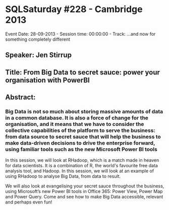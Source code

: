 # SQLSaturday #228 - Cambridge 2013
Event Date: 28-09-2013 - Session time: 00:00:00 - Track: ...and now for something completely different
## Speaker: Jen Stirrup
## Title: From Big Data to secret sauce: power your organisation with PowerBI
## Abstract:
### Big Data is not so much about storing massive amounts of data in a common database. It is also a force of change for the organisation, and it means that we have to consider the collective capabilities of the platform to serve the business: from data source to secret sauce that will help the business to make data-driven decisions to drive the enterprise forward, using familiar tools such as the new Microsoft Power BI tools
 
In this session, we will look at RHadoop, which is a match made in heaven for data scientists. It is a combination of R, the world's favourite free data analysis tool, and Hadoop. In this session, we will look at an example of using RHadoop to analyse Big Data, from data to result.
 
We will also look at evangelising your secret sauce throughout the business, using Microsoft’s new Power BI tools in Office 365: Power View, Power Map and Power Query. Come and see how to make Big Data accessible, relevant and perhaps even fun!
